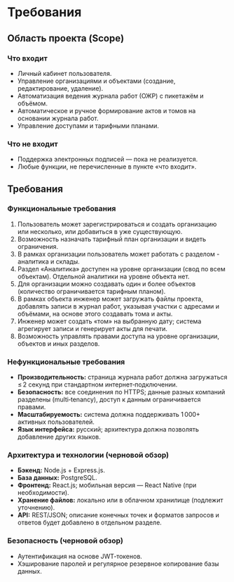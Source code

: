 # Требования

## Область проекта (Scope)

### Что входит

- Личный кабинет пользователя.
- Управление организациями и объектами (создание, редактирование, удаление).
- Автоматизация ведения журнала работ (ОЖР) с пикетажём и объёмом.
- Автоматическое и ручное формирование актов и томов на основании журнала работ.
- Управление доступами и тарифными планами.

### Что не входит

- Поддержка электронных подписей — пока не реализуется.
- Любые функции, не перечисленные в пункте «что входит».

## Требования

### Функциональные требования

1. Пользователь может зарегистрироваться и создать организацию или несколько, или добавиться в уже существующую.
2. Возможность назначать тарифный план организации и видеть ограничения.
3. В рамках организации пользователь может работать с разделом - аналитика и склады.
4. Раздел «Аналитика» доступен на уровне организации (свод по всем объектам). Отдельной аналитики на уровне объекта нет.
5. Для организации можно создавать один и более объектов (количество ограничивается тарифным планом).
6. В рамках объекта инженер может загружать файлы проекта, добавлять записи в журнал работ, указывая участки с адресами и объёмами, на основе этого создавать тома и акты.
7. Инженер может создать «том» на выбранную дату; система агрегирует записи и генерирует акты для печати.
9. Возможность управлять правами доступа на уровне организации, объектов и иных разделов.

### Нефункциональные требования

- **Производительность:** страница журнала работ должна загружаться ≤ 2 секунд при стандартном интернет‑подключении.
- **Безопасность:** все соединения по HTTPS; данные разных компаний разделены (multi‑tenancy), доступ к данным ограничивается правами.
- **Масштабируемость:** система должна поддерживать 1 000+ активных пользователей.
- **Язык интерфейса:** русский; архитектура должна позволять добавление других языков.

### Архитектура и технологии (черновой обзор)

- **Бэкенд:** Node.js + Express.js.
- **База данных:** PostgreSQL.
- **Фронтенд:** React.js; мобильная версия — React Native (при необходимости).
- **Хранение файлов:** локально или в облачном хранилище (подлежит уточнению).
- **API:** REST/JSON; описание конечных точек и форматов запросов и ответов будет добавлено в отдельном разделе.

### Безопасность (черновой обзор)

- Аутентификация на основе JWT‑токенов.
- Хэширование паролей и регулярное резервное копирование базы данных.

